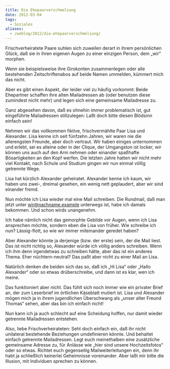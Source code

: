 ```yaml
---
title: Die Ehepaarverschmelzung
date: 2012-03-04
tags:
  - Soziales
aliases:
  - /weblog/2012/die-ehepaarverschmelzung/
---
```

Frischverheiratete Paare suhlen sich zuweilen derart in ihrem persönlichen Glück, daß sie in ihren eigenen Augen zu einer einzigen Person, dem „wir“ morphen.

Wenn sie beispielsweise ihre Girokonten zusammenlegen oder alle bestehenden Zeitschriftenabos auf beide Namen ummelden, kümmert mich das nicht.

Aber es gibt einen Aspekt, der leider viel zu häufig vorkommt: Beide Ehepartner schaffen ihre alten Mailadressen ab (oder benutzen diese zumindest nicht mehr) und legen sich eine gemeinsame Mailadresse zu.

Ganz abgesehen davon, daß es ohnehin immer problematisch ist, gut eingeführte Mailadressen stillzulegen: Laßt doch bitte diesen Blödsinn einfach sein!

Nehmen wir das vollkommen fiktive, frischvermählte Paar Lisa und Alexander. Lisa kenne ich seit fünfzehn Jahren, wir waren nie die allerengsten Freunde, aber doch vertraut. Wir haben einiges unternommen und erlebt, sei es alleine oder in der Clique, der Umgangston ist locker, wir können uns auch auf den Arm nehmen oder einander spaßhafte Bösartigkeiten an den Kopf werfen. Die letzten Jahre hatten wir nicht mehr viel Kontakt, nach Schule und Studium gingen wir nun einmal völlig getrennte Wege.

Lisa hat kürzlich Alexander geheiratet. Alexander kenne ich kaum, wir haben uns zwei-, dreimal gesehen, ein wenig nett geplaudert, aber wir sind einander fremd.

Nun möchte ich Lisa wieder mal eine Mail schreiben. Die Rundmail, daß man jetzt unter wir@nachname.example unterwegs ist, habe ich damals bekommen. Und schon wirds unangenehm.

Ich habe nämlich nicht das gemorphte Gebilde vor Augen, wenn ich Lisa ansprechen möchte, sondern eben die Lisa von früher. Wie schreibe ich nun? Lässig-flott, so wie wir immer miteinander geredet haben?

Aber Alexander könnte ja derjenige (bzw. der erste) sein, der die Mail liest. Das ist nicht richtig so, Alexander würde ich völlig anders schreiben. Wenn ich ihm denn irgendetwas zu schreiben hätte, aber das ist ein anderes Thema. Eher nüchtern-neutral? Das paßt aber nicht zu einer Mail an Lisa.

Natürlich denken die beiden sich das so, daß ich „Hi Lisa“ oder „Hallo Alexander“ oder so etwas drüberschreibe, und dann ist es klar, wen ich meine.

Das funktioniert aber nicht. Das fühlt sich noch immer wie ein privater Brief an, der zum Leserbrief im örtlichen Käseblatt mutiert ist. Lisa und Alexander mögen mich ja in ihrem jugendlichen Überschwang als „unser alter Freund Thomas“ sehen, aber das bin ich einfach nicht!

Nun kann ich ja auch schlecht auf eine Scheidung hoffen, nur damit wieder getrennte Mailadressen entstehen.

Also, liebe Frischverheirateten: Seht doch einfach ein, daß ihr nicht unilateral bestehende Beziehungen umdefinieren könnte. Und behaltet einfach getrennte Mailadressen. Legt euch meinethalben eine zusätzliche gemeinsame Adresse zu, für Anlässe wie „hier sind unsere Hochzeitsfotos“ oder so etwas. Richtet euch gegenseitig Mailweiterleitungen ein, denn ihr habt ja schließlich keinerlei Geheimnisse voreinander. Aber laßt mir bitte die Illusion, mit Individuen sprechen zu können.